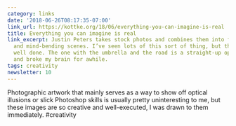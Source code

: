 ```yaml
---
category: links
date: '2018-06-26T08:17:35-07:00'
link_url: https://kottke.org/18/06/everything-you-can-imagine-is-real
title: Everything you can imagine is real
link_excerpt: Justin Peters takes stock photos and combines them into fantastical
  and mind-bending scenes. I’ve seen lots of this sort of thing, but these are particularly
  well done. The one with the umbrella and the road is a straight-up optical illusion
  and broke my brain for awhile.
tags: creativity
newsletter: 10
---
```


Photographic artwork that mainly serves as a way to show off optical illusions or slick Photoshop skills is usually pretty uninteresting to me, but these images are so creative and well-executed, I was drawn to them immediately. #creativity